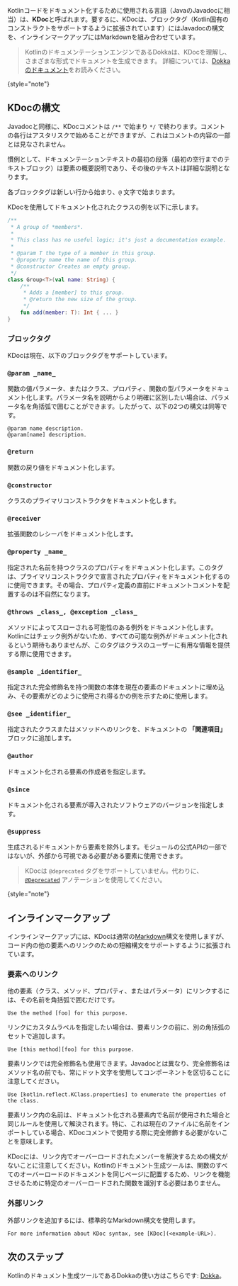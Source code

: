 [//]: # (title: Kotlinコードをドキュメント化する: KDoc)

Kotlinコードをドキュメント化するために使用される言語（JavaのJavadocに相当）は、**KDoc**と呼ばれます。要するに、KDocは、ブロックタグ（Kotlin固有のコンストラクトをサポートするように拡張されています）にはJavadocの構文を、インラインマークアップにはMarkdownを組み合わせています。

> KotlinのドキュメンテーションエンジンであるDokkaは、KDocを理解し、さまざまな形式でドキュメントを生成できます。
> 詳細については、[Dokkaのドキュメント](dokka-introduction.md)をお読みください。
>
{style="note"}

## KDocの構文

Javadocと同様に、KDocコメントは `/**` で始まり `*/` で終わります。コメントの各行はアスタリスクで始めることができますが、これはコメントの内容の一部とは見なされません。

慣例として、ドキュメンテーションテキストの最初の段落（最初の空行までのテキストブロック）は要素の概要説明であり、その後のテキストは詳細な説明となります。

各ブロックタグは新しい行から始まり、`@` 文字で始まります。

KDocを使用してドキュメント化されたクラスの例を以下に示します。

```kotlin
/**
 * A group of *members*.
 *
 * This class has no useful logic; it's just a documentation example.
 *
 * @param T the type of a member in this group.
 * @property name the name of this group.
 * @constructor Creates an empty group.
 */
class Group<T>(val name: String) {
    /**
     * Adds a [member] to this group.
     * @return the new size of the group.
     */
    fun add(member: T): Int { ... }
}
```

### ブロックタグ

KDocは現在、以下のブロックタグをサポートしています。

### `@param _name_`

関数の値パラメータ、またはクラス、プロパティ、関数の型パラメータをドキュメント化します。パラメータ名を説明からより明確に区別したい場合は、パラメータ名を角括弧で囲むことができます。したがって、以下の2つの構文は同等です。

```none
@param name description.
@param[name] description.
```

### `@return`

関数の戻り値をドキュメント化します。

### `@constructor`

クラスのプライマリコンストラクタをドキュメント化します。

### `@receiver`

拡張関数のレシーバをドキュメント化します。

### `@property _name_`

指定された名前を持つクラスのプロパティをドキュメント化します。このタグは、プライマリコンストラクタで宣言されたプロパティをドキュメント化するのに使用できます。その場合、プロパティ定義の直前にドキュメントコメントを配置するのは不自然になります。

### `@throws _class_, @exception _class_`

メソッドによってスローされる可能性のある例外をドキュメント化します。Kotlinにはチェック例外がないため、すべての可能な例外がドキュメント化されるという期待もありませんが、このタグはクラスのユーザーに有用な情報を提供する際に使用できます。

### `@sample _identifier_`

指定された完全修飾名を持つ関数の本体を現在の要素のドキュメントに埋め込み、その要素がどのように使用され得るかの例を示すために使用します。

### `@see _identifier_`

指定されたクラスまたはメソッドへのリンクを、ドキュメントの **「関連項目」** ブロックに追加します。

### `@author`

ドキュメント化される要素の作成者を指定します。

### `@since`

ドキュメント化される要素が導入されたソフトウェアのバージョンを指定します。

### `@suppress`

生成されるドキュメントから要素を除外します。モジュールの公式APIの一部ではないが、外部から可視である必要がある要素に使用できます。

> KDocは `@deprecated` タグをサポートしていません。代わりに、[`@Deprecated`](https://kotlinlang.org/api/core/kotlin-stdlib/kotlin/-deprecated/) アノテーションを使用してください。
>
{style="note"}

## インラインマークアップ

インラインマークアップには、KDocは通常の[Markdown](https://daringfireball.net/projects/markdown/syntax)構文を使用しますが、コード内の他の要素へのリンクのための短縮構文をサポートするように拡張されています。

### 要素へのリンク

他の要素（クラス、メソッド、プロパティ、またはパラメータ）にリンクするには、その名前を角括弧で囲むだけです。

```none
Use the method [foo] for this purpose.
```

リンクにカスタムラベルを指定したい場合は、要素リンクの前に、別の角括弧のセットで追加します。

```none
Use [this method][foo] for this purpose.
```

要素リンクでは完全修飾名も使用できます。Javadocとは異なり、完全修飾名はメソッド名の前でも、常にドット文字を使用してコンポーネントを区切ることに注意してください。

```none
Use [kotlin.reflect.KClass.properties] to enumerate the properties of the class.
```

要素リンク内の名前は、ドキュメント化される要素内で名前が使用された場合と同じルールを使用して解決されます。特に、これは現在のファイルに名前をインポートしている場合、KDocコメントで使用する際に完全修飾する必要がないことを意味します。

KDocには、リンク内でオーバーロードされたメンバーを解決するための構文がないことに注意してください。Kotlinのドキュメント生成ツールは、関数のすべてのオーバーロードのドキュメントを同じページに配置するため、リンクを機能させるために特定のオーバーロードされた関数を識別する必要はありません。

### 外部リンク

外部リンクを追加するには、標準的なMarkdown構文を使用します。

```none
For more information about KDoc syntax, see [KDoc](<example-URL>).
```

## 次のステップ

Kotlinのドキュメント生成ツールであるDokkaの使い方はこちらです: [Dokka](dokka-introduction.md)。